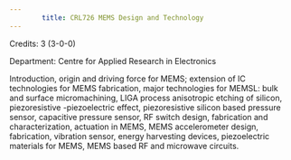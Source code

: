 ```yaml
---
        title: CRL726 MEMS Design and Technology
---
```

Credits: 3 (3-0-0)

Department: Centre for Applied Research in Electronics

Introduction, origin and driving force for MEMS; extension of IC technologies for MEMS fabrication, major technologies for MEMSL: bulk and surface micromachining, LIGA process anisotropic etching of silicon, piezoresistive -piezoelectric effect, piezoresistive silicon based pressure sensor, capacitive pressure sensor, RF switch design, fabrication and characterization, actuation in MEMS, MEMS accelerometer design, fabrication, vibration sensor, energy harvesting devices, piezoelectric materials for MEMS, MEMS based RF and microwave circuits.